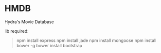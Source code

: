 HMDB
====

Hydra's Movie Database

lib required:
>npm install express
>npm install jade
>npm install mongoose
>npm install bower -g
>bower install bootstrap
